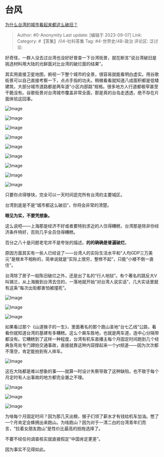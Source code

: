 # 台风
[为什么台湾的城市看起来都这么破旧？](https://www.zhihu.com/question/603868476/answer/3200928306)

> Author: #0-Anonymity
> Last update: [编辑于 2023-09-07]
> Link:
> Category: #【答集】/04-社科答集
> Tag: #4-世界史/4B-政治
> 评论区:
> 泛讨论:

好奇怪，一群人没去过台湾也没好好普查一下台湾街景，就在断言“说台湾破旧是挑选材料用大陆的光鲜面对比台湾的破烂面的结果”。

其实用直接卫星地图，俯视一下整个城市的全景，很容易就能看明白虚实。用谷歌街景可以自己直接考察一下，点点手指的功夫。稍微看看就知道八成面积都是低矮建筑，大部分城市道路都是两车道“小区内部路”规格。很多地方人行道都极窄甚至干脆没有。谷歌街景对台湾城市覆盖非常全面，那是真的台岛走透透，绝不存在片面体验这回事。

![Image](https://pic1.zhimg.com/50/v2-0f28dc87aa45104fa17d851811ca4a66_720w.jpg?source=1940ef5c)

![Image](https://pic1.zhimg.com/50/v2-9b4d4eaadd91bc22aff8dd0bcb642c63_720w.jpg?source=1940ef5c)

![Image](https://picx.zhimg.com/50/v2-a0530bb264fa6a3f2793f7d09869c076_720w.jpg?source=1940ef5c)

![Image](https://picx.zhimg.com/50/v2-a7bdd48e79f0973200fd73d68f71e97d_720w.jpg?source=1940ef5c)

![Image](https://picx.zhimg.com/50/v2-efc314649202d90dbe28f1157d202d7d_720w.jpg?source=1940ef5c)

![Image](https://picx.zhimg.com/50/v2-b86bc4013fa471b4923ca6fb9ea3a5f8_720w.jpg?source=1940ef5c)

![Image](https://pic1.zhimg.com/50/v2-5cda8c59061847ac7763d58eb6ee41eb_720w.jpg?source=1940ef5c)

![Image](https://picx.zhimg.com/50/v2-a59c3b9a478cc50e3af9f779c0928825_720w.jpg?source=1940ef5c)

![Image](https://picx.zhimg.com/50/v2-ecbf87a4aea71813e77d3e7bf88ef5e3_720w.jpg?source=1940ef5c)

只要你点得够快，完全可以一天时间逛完所有台湾的主要城区。

台湾到底是不是“城市都这么破旧”，你将会非常的清楚。

**眼见为实，不要凭想象。**

这么说吧——上海那是经济不好或者要特别求近的人住得糟糕，台湾那是除非你经济条件特好，否则几乎全员住得糟糕。

百分之八十是问题老宅并不是夸张的描述。**的的确确是普遍破烂**。

原因方面其实有一些人已经说了——台湾人的实际生活水平和“人均GDP三万美元”是根本不相称的，简单说就是“实际上很穷，整修不起”，只能“小楼不倒一直住”。

台湾除了房子一般陈旧破烂之外，还是出了名的“行人地狱”。有个著名的跳反大V叫锡兰，从上海搬到台湾去住的，一落地就开始“对台湾人说实话”，几大实话里就有这条“每次出街都害怕被撞死”。

![Image](https://pic1.zhimg.com/50/v2-bffa3932b63e81af805e52e42795acff_720w.jpg?source=1940ef5c)

![Image](https://pic1.zhimg.com/50/v2-9300f5752b4240c6340ab8f1059483af_720w.jpg?source=1940ef5c)

![Image](https://pic1.zhimg.com/50/v2-db14c59d6c4c390ccd3df7568e0816ab_720w.jpg?source=1940ef5c)

如果看过那个《山道猴子的一生》，里面著名的那个跑山圣地“台七乙线”公路，看看你就知道台湾的基建有多糟糕。这么个飙车胜地，也就是两车道，连中心分隔带都没有。它糟糕到了这样一种程度，台湾有机车直播主每个月固定时间跑到几个经典急弯处专门蹲拍交通事故，直接就靠这种内容撑起来一个yt频道——因为次次都不落空，肯定能拍到有人摔车。

![Image](https://pic1.zhimg.com/50/v2-e5ccae4b0e9e4bb3ea1203afa618f86c_720w.jpg?source=1940ef5c)

这在大陆都是难以想象的事——就算一时设计失察导致了这种缺陷，也不致于每个月定时有人出事故的地方都完全置之不理。

![Image](https://picx.zhimg.com/50/v2-e2a1193e11943747ce6756429c2a0642_720w.jpg?source=1940ef5c)

![Image](https://picx.zhimg.com/50/v2-84c002c1b040dad5fb198a036258c2a1_720w.jpg?source=1940ef5c)

![Image](https://pic1.zhimg.com/50/v2-a602dc8d4e5ddb222ce847cac2db7e31_720w.jpg?source=1940ef5c)

为啥每个月固定时间？因为那几天出粮，猴子们领了薪水才有钱给机车加油。憋了一个月肯定会蜂拥出来跑山。为啥跑山？因为对于一清二白的台湾青年们而言，“拉着女朋友跑山”是性价比最高的拍拖选择了。

不要不经任何调查核实就直接假定“中国肯定更差”。

因为事实不见得如此。
